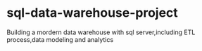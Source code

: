 # sql-data-warehouse-project
Building a mordern data warehouse with sql server,including ETL process,data modeling and analytics
